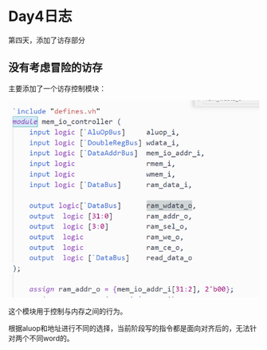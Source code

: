 # Day4日志

第四天，添加了访存部分

## 没有考虑冒险的访存

主要添加了一个访存控制模块：

![image-20201229174242339](pics/Day4/image-20201229174242339.png)

这个模块用于控制与内存之间的行为。

根据aluop和地址进行不同的选择，当前阶段写的指令都是面向对齐后的，无法针对两个不同word的。

